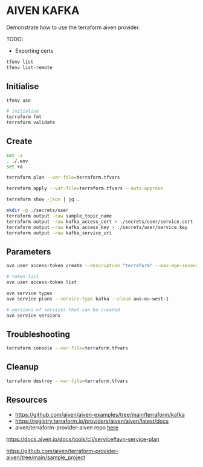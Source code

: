 # AIVEN KAFKA

Demonstrate how to use the terraform aiven provider.  

TODO:

* Exporting certs

```sh
tfenv list     
tfenv list-remote
```

## Initialise

```sh
tfenv use

# initialise
terraform fmt
terraform validate
```

## Create

```sh
set -a
. ./.env
set +a

terraform plan --var-file=terraform.tfvars

terraform apply --var-file=terraform.tfvars --auto-approve 

terraform show -json | jq .

mkdir -p ./secrets/user
terraform output -raw sample_topic_name
terraform output -raw kafka_access_cert > ./secrets/user/service.cert
terraform output -raw kafka_access_key > ./secrets/user/service.key
terraform output -raw kafka_service_uri 
```

## Parameters

```sh
avn user access-token create --description "terraform" --max-age-seconds 3600 --extend-when-used

# token list
avn user access-token list

avn service types
avn service plans --service-type kafka --cloud aws-eu-west-1

# versions of services that can be created
avn service versions     
```

## Troubleshooting

```sh
terraform console --var-file=terraform.tfvars
```

## Cleanup

```sh
terraform destroy --var-file=terraform.tfvars
```

## Resources

* https://github.com/aiven/aiven-examples/tree/main/terraform/kafka
* https://registry.terraform.io/providers/aiven/aiven/latest/docs
* aiven/terraform-provider-aiven repo [here](https://github.com/aiven/terraform-provider-aiven)  

https://docs.aiven.io/docs/tools/cli/service#avn-service-plan

https://github.com/aiven/terraform-provider-aiven/tree/main/sample_project
